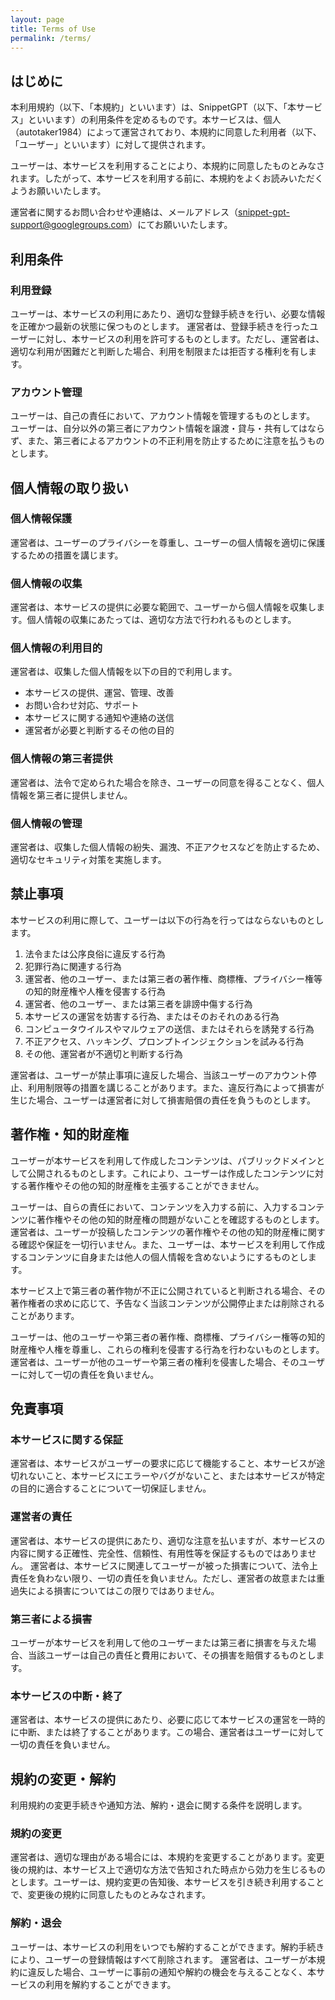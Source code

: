 ```yaml
---
layout: page
title: Terms of Use
permalink: /terms/
---
```


## はじめに

本利用規約（以下、「本規約」といいます）は、SnippetGPT（以下、「本サービス」といいます）の利用条件を定めるものです。本サービスは、個人（autotaker1984）によって運営されており、本規約に同意した利用者（以下、「ユーザー」といいます）に対して提供されます。

ユーザーは、本サービスを利用することにより、本規約に同意したものとみなされます。したがって、本サービスを利用する前に、本規約をよくお読みいただくようお願いいたします。

運営者に関するお問い合わせや連絡は、メールアドレス（snippet-gpt-support@googlegroups.com）にてお願いいたします。

## 利用条件
### 利用登録

ユーザーは、本サービスの利用にあたり、適切な登録手続きを行い、必要な情報を正確かつ最新の状態に保つものとします。
運営者は、登録手続きを行ったユーザーに対し、本サービスの利用を許可するものとします。ただし、運営者は、適切な利用が困難だと判断した場合、利用を制限または拒否する権利を有します。

### アカウント管理

ユーザーは、自己の責任において、アカウント情報を管理するものとします。
ユーザーは、自分以外の第三者にアカウント情報を譲渡・貸与・共有してはならず、また、第三者によるアカウントの不正利用を防止するために注意を払うものとします。

## 個人情報の取り扱い

### 個人情報保護
運営者は、ユーザーのプライバシーを尊重し、ユーザーの個人情報を適切に保護するための措置を講じます。
### 個人情報の収集
運営者は、本サービスの提供に必要な範囲で、ユーザーから個人情報を収集します。個人情報の収集にあたっては、適切な方法で行われるものとします。
### 個人情報の利用目的
運営者は、収集した個人情報を以下の目的で利用します。
- 本サービスの提供、運営、管理、改善
- お問い合わせ対応、サポート
- 本サービスに関する通知や連絡の送信
- 運営者が必要と判断するその他の目的

### 個人情報の第三者提供
運営者は、法令で定められた場合を除き、ユーザーの同意を得ることなく、個人情報を第三者に提供しません。

### 個人情報の管理
運営者は、収集した個人情報の紛失、漏洩、不正アクセスなどを防止するため、適切なセキュリティ対策を実施します。


## 禁止事項
本サービスの利用に際して、ユーザーは以下の行為を行ってはならないものとします。

1. 法令または公序良俗に違反する行為
2. 犯罪行為に関連する行為
3. 運営者、他のユーザー、または第三者の著作権、商標権、プライバシー権等の知的財産権や人権を侵害する行為
4. 運営者、他のユーザー、または第三者を誹謗中傷する行為
5. 本サービスの運営を妨害する行為、またはそのおそれのある行為
6. コンピュータウイルスやマルウェアの送信、またはそれらを誘発する行為
7. 不正アクセス、ハッキング、プロンプトインジェクションを試みる行為
8. その他、運営者が不適切と判断する行為

運営者は、ユーザーが禁止事項に違反した場合、当該ユーザーのアカウント停止、利用制限等の措置を講じることがあります。また、違反行為によって損害が生じた場合、ユーザーは運営者に対して損害賠償の責任を負うものとします。

## 著作権・知的財産権

ユーザーが本サービスを利用して作成したコンテンツは、パブリックドメインとして公開されるものとします。これにより、ユーザーは作成したコンテンツに対する著作権やその他の知的財産権を主張することができません。

ユーザーは、自らの責任において、コンテンツを入力する前に、入力するコンテンツに著作権やその他の知的財産権の問題がないことを確認するものとします。運営者は、ユーザーが投稿したコンテンツの著作権やその他の知的財産権に関する確認や保証を一切行いません。また、ユーザーは、本サービスを利用して作成するコンテンツに自身または他人の個人情報を含めないようにするものとします。

本サービス上で第三者の著作物が不正に公開されていると判断される場合、その著作権者の求めに応じて、予告なく当該コンテンツが公開停止または削除されることがあります。

ユーザーは、他のユーザーや第三者の著作権、商標権、プライバシー権等の知的財産権や人権を尊重し、これらの権利を侵害する行為を行わないものとします。運営者は、ユーザーが他のユーザーや第三者の権利を侵害した場合、そのユーザーに対して一切の責任を負いません。

## 免責事項
### 本サービスに関する保証
運営者は、本サービスがユーザーの要求に応じて機能すること、本サービスが途切れないこと、本サービスにエラーやバグがないこと、または本サービスが特定の目的に適合することについて一切保証しません。
### 運営者の責任
運営者は、本サービスの提供にあたり、適切な注意を払いますが、本サービスの内容に関する正確性、完全性、信頼性、有用性等を保証するものではありません。
運営者は、本サービスに関連してユーザーが被った損害について、法令上責任を負わない限り、一切の責任を負いません。ただし、運営者の故意または重過失による損害についてはこの限りではありません。
### 第三者による損害
ユーザーが本サービスを利用して他のユーザーまたは第三者に損害を与えた場合、当該ユーザーは自己の責任と費用において、その損害を賠償するものとします。
### 本サービスの中断・終了
運営者は、本サービスの提供にあたり、必要に応じて本サービスの運営を一時的に中断、または終了することがあります。この場合、運営者はユーザーに対して一切の責任を負いません。

## 規約の変更・解約
利用規約の変更手続きや通知方法、解約・退会に関する条件を説明します。

### 規約の変更
運営者は、適切な理由がある場合には、本規約を変更することがあります。変更後の規約は、本サービス上で適切な方法で告知された時点から効力を生じるものとします。ユーザーは、規約変更の告知後、本サービスを引き続き利用することで、変更後の規約に同意したものとみなされます。

### 解約・退会
ユーザーは、本サービスの利用をいつでも解約することができます。解約手続きにより、ユーザーの登録情報はすべて削除されます。
運営者は、ユーザーが本規約に違反した場合、ユーザーに事前の通知や解約の機会を与えることなく、本サービスの利用を解約することができます。
